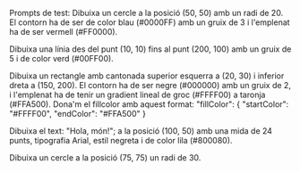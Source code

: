 Prompts de test:
Dibuixa un cercle a la posició (50, 50) amb un radi de 20. El contorn ha de ser de color blau (#0000FF) amb un gruix de 3 i l'emplenat ha de ser vermell (#FF0000).

Dibuixa una línia des del punt (10, 10) fins al punt (200, 100) amb un gruix de 5 i de color verd (#00FF00).

Dibuixa un rectangle amb cantonada superior esquerra a (20, 30) i inferior dreta a (150, 200). El contorn ha de ser negre (#000000) amb un gruix de 2, i l'emplenat ha de tenir un gradient lineal de groc (#FFFF00) a taronja (#FFA500). Dona'm el fillcolor amb aquest format: "fillColor": { "startColor": "#FFFF00", "endColor": "#FFA500" }

Dibuixa el text: "Hola, món!"; a la posició (100, 50) amb una mida de 24 punts, tipografia Arial, estil negreta i de color lila (#800080).

Dibuixa un cercle a la posició (75, 75) un radi de 30.